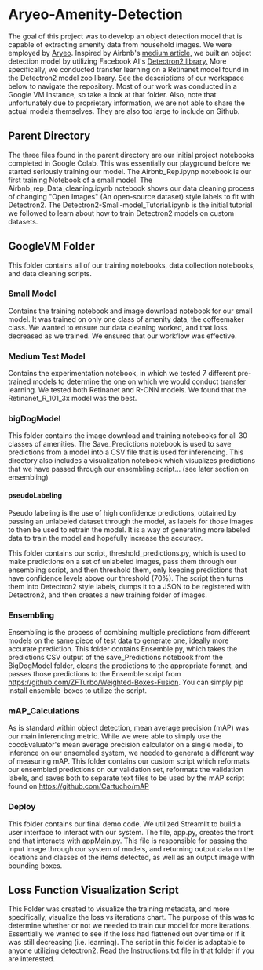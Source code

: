 # Aryeo-Amenity-Detection
The goal of this project was to develop an object detection model that is capable of extracting amenity data from household images. We were employed by [Aryeo](https://www.aryeo.com/). Inspired by Airbnb's [medium article,](https://medium.com/airbnb-engineering/amenity-detection-and-beyond-new-frontiers-of-computer-vision-at-airbnb-144a4441b72e) we built an object detection model by utilizing Facebook AI's [Detectron2 library.](https://github.com/facebookresearch/detectron2) More specifically, we conducted transfer learning on a Retinanet model found in the Detectron2 model zoo library. See the descriptions of our workspace below to navigate the repository. Most of our work was conducted in a Google VM Instance, so take a look at that folder. Also, note that unfortunately due to proprietary information, we are not able to share the actual models themselves. They are also too large to include on Github.

## Parent Directory
The three files found in the parent directory are our initial project notebooks completed in Google Colab. This was essentially our playground before we started seriously training our model.
The Airbnb_Rep.ipynp notebook is our first training Notebook of a small model. The Airbnb_rep_Data_cleaning.ipynb notebook shows our data cleaning process of changing "Open Images" (An open-source dataset) style labels to fit with Detectron2. The Detectron2-Small-model_Tutorial.ipynb is the initial tutorial we followed to learn about how to train Detectron2 models on custom datasets. 

 
## GoogleVM Folder
This folder contains all of our training notebooks, data collection notebooks, and data cleaning scripts.

### Small Model
Contains the training notebook and image download notebook for our small model. It was trained on only one class of amenity data, the coffeemaker class. We wanted to ensure our data cleaning worked, and that loss decreased as we trained. We ensured that our workflow was effective.

### Medium Test Model
Contains the experimentation notebook, in which we tested 7 different pre-trained models to determine the one on which we would conduct transfer learning. We tested both Retinanet and R-CNN models. We found that the Retinanet_R_101_3x model was the best.

### bigDogModel
This folder contains the image download and training notebooks for all 30 classes of amenities. The Save_Predictions notebook is used to save predictions from a model into a CSV file that is used for inferencing. This directory also includes a visualization notebook which visualizes predictions that we have passed through our ensembling script... (see  later section on ensembling)


#### pseudoLabeling
Pseudo labeling is the use of high confidence predictions, obtained by passing an unlabeled dataset through the model, as labels for those images to then be used to retrain the model. It is a way of generating more labeled data to train the model and hopefully increase the accuracy.

This folder contains our script, threshold_predictions.py, which is used to make predictions on a set of unlabeled images, pass them through our ensembling script, and then threshold them, only keeping predictions that have confidence levels above our threshold (70%). The script then turns them into Detectron2 style labels, dumps it to a JSON to be registered with Detectron2, and then creates a new training folder of images. 


### Ensembling
Ensembling is the process of combining multiple predictions from different models on the same piece of test data to generate one, ideally more accurate prediction. This folder contains Ensemble.py, which takes the predictions CSV output of the save_Predictions notebook from the BigDogModel folder, cleans the predictions to the appropriate format, and passes those predictions to the Ensemble script from https://github.com/ZFTurbo/Weighted-Boxes-Fusion. You can simply pip install ensemble-boxes to utilize the script. 

### mAP_Calculations
As is standard within object detection, mean average precision (mAP) was our main inferencing metric. While we were able to simply use the cocoEvaluator's mean average precision calculator on a single model, to inference on our ensembled system, we needed to generate a different way of measuring mAP. This folder contains our custom script which reformats our ensembled predictions on our validation set, reformats the validation labels, and saves both to separate text files to be used by the mAP script found on https://github.com/Cartucho/mAP

### Deploy
This folder contains our final demo code. We utilized Streamlit to build a user interface to interact with our system. The file, app.py, creates the front end that interacts with appMain.py. This file is responsible for passing the input image through our system of models, and returning output data on the locations and classes of the items detected, as well as an output image with bounding boxes. 

## Loss Function Visualization Script
This Folder was created to visualize the training metadata, and more specifically, visualize the loss vs iterations chart. The purpose of this was to determine whether or not we needed to train our model for more iterations. Essentially we wanted to see if the loss had flattened out over time or if it was still decreasing (i.e. learning). The script in this folder is adaptable to anyone utilizing detectron2. Read the Instructions.txt file in that folder if you are interested.

